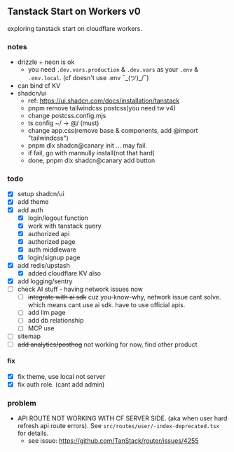 ## Tanstack Start on Workers v0
exploring tanstack start on cloudflare workers.

### notes
- drizzle + neon is ok
  - you need `.dev.vars.production` & `.dev.vars` as your `.env` & `.env.local`. (cf doesn't use .env ¯\_(ツ)_/¯)
- can bind cf KV
- shadcn/ui
  - ref: https://ui.shadcn.com/docs/installation/tanstack
  - pnpm remove tailwindcss postcss(you need tw v4)
  - change postcss.config.mjs
  - ts config ~/ -> @/ (must)
  - change app.css(remove base & components, add @import "tailwindcss")
  - pnpm dlx shadcn@canary init ... may fail.
  - if fail, go with mannully install(not that hard)
  - done, pnpm dlx shadcn@canary add button


### todo
- [x] setup shadcn/ui
- [x] add theme
- [x] add auth
  - [x] login/logout function
  - [x] work with tanstack query
  - [x] authorized api
  - [x] authorized page
  - [x] auth middleware
  - [x] login/signup page
- [x] add redis/upstash
  - [x] added cloudflare KV also
- [x] add logging/sentry
- [ ] check AI stuff - having network issues now
  - [ ] ~~integrate with ai sdk~~ cuz you-know-why, network issue cant solve. which means cant use ai sdk. have to use official apis.
  - [ ] add llm page
  - [ ] add db relationship
  - [ ] MCP use
- [ ] sitemap
- [ ] ~~add analytics/posthog~~ not working for now, find other product

#### fix
- [x] fix theme, use local not server
- [x] fix auth role. (cant add admin)

### problem
- API ROUTE NOT WORKING WITH CF SERVER SIDE. (aka when user hard refresh api route errors). See `src/routes/user/-index-deprecated.tsx` for details.
  - see issue: https://github.com/TanStack/router/issues/4255